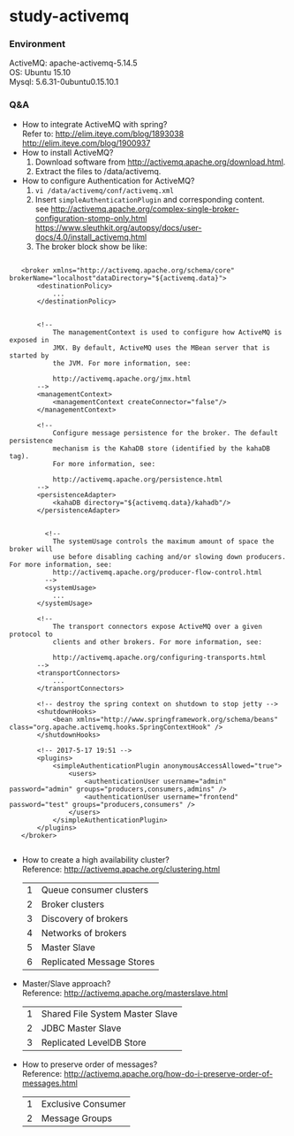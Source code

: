 # study-activemq
### Environment 
ActiveMQ: apache-activemq-5.14.5  
OS: Ubuntu 15.10  
Mysql: 5.6.31-0ubuntu0.15.10.1
### Q&A  
+	How to integrate ActiveMQ with spring?  
	Refer to: http://elim.iteye.com/blog/1893038  
	http://elim.iteye.com/blog/1900937
+	How to install ActiveMQ?  
	1. Download software from http://activemq.apache.org/download.html.  
	2. Extract the files to /data/activemq.
+	How to configure Authentication for ActiveMQ?  
	1. ``vi /data/activemq/conf/activemq.xml``  
	2. Insert `simpleAuthenticationPlugin` and corresponding content.  
	see http://activemq.apache.org/complex-single-broker-configuration-stomp-only.html  
	https://www.sleuthkit.org/autopsy/docs/user-docs/4.0/install_activemq.html    
	3. The broker block show be like:
 ```

	<broker xmlns="http://activemq.apache.org/schema/core" brokerName="localhost"dataDirectory="${activemq.data}">
		<destinationPolicy>
			...
		</destinationPolicy>
	
	
		<!--
			The managementContext is used to configure how ActiveMQ is exposed in
			JMX. By default, ActiveMQ uses the MBean server that is started by
			the JVM. For more information, see:
	
			http://activemq.apache.org/jmx.html
		-->
		<managementContext>
			<managementContext createConnector="false"/>
		</managementContext>
	
		<!--
			Configure message persistence for the broker. The default persistence
			mechanism is the KahaDB store (identified by the kahaDB tag).
			For more information, see:
	
			http://activemq.apache.org/persistence.html
		-->
		<persistenceAdapter>
			<kahaDB directory="${activemq.data}/kahadb"/>
		</persistenceAdapter>
	
	
		  <!--
			The systemUsage controls the maximum amount of space the broker will
			use before disabling caching and/or slowing down producers. For more information, see:
			http://activemq.apache.org/producer-flow-control.html
		  -->
		  <systemUsage>
			...
		</systemUsage>
	
		<!--
			The transport connectors expose ActiveMQ over a given protocol to
			clients and other brokers. For more information, see:
	
			http://activemq.apache.org/configuring-transports.html
		-->
		<transportConnectors>
			...
		</transportConnectors>
	
		<!-- destroy the spring context on shutdown to stop jetty -->
		<shutdownHooks>
			<bean xmlns="http://www.springframework.org/schema/beans" class="org.apache.activemq.hooks.SpringContextHook" />
		</shutdownHooks>
	
		<!-- 2017-5-17 19:51 -->
		<plugins>
			<simpleAuthenticationPlugin anonymousAccessAllowed="true">
				<users>
					<authenticationUser username="admin" password="admin" groups="producers,consumers,admins" />
					<authenticationUser username="frontend" password="test" groups="producers,consumers" />
				</users>
			</simpleAuthenticationPlugin>
		</plugins>
	</broker>
    
```
+	How to create a high availability cluster?  
	Reference: http://activemq.apache.org/clustering.html  
	<table>
		<tr><td>1</td><td>Queue consumer clusters</td></tr>
		<tr><td>2</td><td>Broker clusters</td></tr>
		<tr><td>3</td><td>Discovery of brokers</td></tr>
		<tr><td>4</td><td>Networks of brokers</td></tr>
		<tr><td>5</td><td>Master Slave</td></tr>
		<tr><td>6</td><td>Replicated Message Stores</td></tr>
	</table>
+	Master/Slave approach?  
	Reference: http://activemq.apache.org/masterslave.html  
	<table>
		<tr><td>1</td><td>Shared File System Master Slave</td></tr>
		<tr><td>2</td><td>JDBC Master Slave</td></tr>
		<tr><td>3</td><td>Replicated LevelDB Store</td></tr>
	</table>
+	How to preserve order of messages?  
	Reference: http://activemq.apache.org/how-do-i-preserve-order-of-messages.html
	<table>
		<tr><td>1</td><td>Exclusive Consumer</td></tr>
		<tr><td>2</td><td>Message Groups</td></tr>
	</table>  
